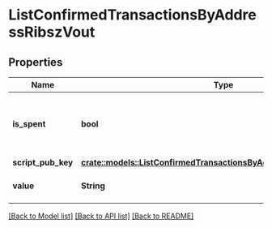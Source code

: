 # ListConfirmedTransactionsByAddressRibszVout

## Properties

Name | Type | Description | Notes
------------ | ------------- | ------------- | -------------
**is_spent** | **bool** | Defines whether the transaction output has been spent or not. | 
**script_pub_key** | [**crate::models::ListConfirmedTransactionsByAddressRibszScriptPubKey**](ListConfirmedTransactionsByAddressRIBSZ_scriptPubKey.md) |  | 
**value** | **String** | Represents the specific amount. | 

[[Back to Model list]](../README.md#documentation-for-models) [[Back to API list]](../README.md#documentation-for-api-endpoints) [[Back to README]](../README.md)


